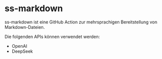 # ss-markdown

ss-markdown ist eine GitHub Action zur mehrsprachigen Bereitstellung von Markdown-Dateien.

Die folgenden APIs können verwendet werden:

- OpenAI
- DeepSeek